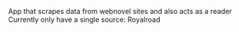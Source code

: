 App that scrapes data from webnovel sites and also acts as a reader
Currently only have a single source: Royalroad
